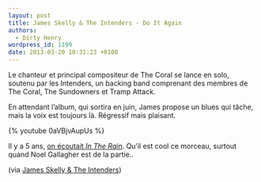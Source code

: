```yaml
---
layout: post
title: James Skelly & The Intenders - Do It Again
authors:
  - Dirty Henry
wordpress_id: 1199
date: 2013-03-20 10:31:23 +0100
---
```


Le chanteur et principal compositeur de The Coral se lance en solo, soutenu par
les Intenders, un backing band comprenant des membres de The Coral, The
Sundowners et Tramp Attack.

En attendant l’album, qui sortira en juin, James propose un blues qui tâche,
mais la voix est toujours là. Régressif mais plaisant.

{% youtube 0aVBjvAupUs %}

Il y a 5 ans, [on écoutait _In The Rain_][i203]. Qu’il est cool ce morceau,
surtout quand Noel Gallagher est de la partie..

(via [James Skelly & The Intenders](http://jamesskellyandtheintenders.com/))

[i203]: https://www.deadrooster.org/the-coral-roots-and-echoes/
